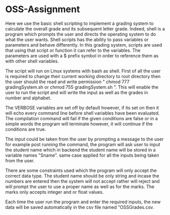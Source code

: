 # OSS-Assignment

Here we use the basic shell scripting to implement a grading system to calculate the overall grade and its subsequent letter grade. Indeed, shell is a program which prompts the user and directs the operating system to do what the user wants. Shell scripts has the ability to pass variables or parameters and behave differently. In this grading system, scripts are used that using that script or function it can refer to the variables. The parameters are used with a $ prefix symbol in order to reference them as with other shell variables. 

The script will run on Linux systems with bash as shell. First of all the user is required to change their current working directory to root directory then the user should the read and write permission " chmod 777 gradingSystem.sh or chmod 755 gradingSystem.sh ". This will enable the user to run the script and will write the input as well as the grades in number and alphabet.

The VERBOSE variables are set off by default however, if its set on then it will echo every command line before shell variables have been evaluated. The compilation command will fail if the given conditions are false or in a simple words the program will terminate however, it will continue if the conditions are true.

The input could be taken from the user by prompting a message to the user for example post running the command, the program will ask user to input the student name which in backend the student name will be stored in a variable names "Sname". same case applied for all the inputs being taken from the user.

There are some constraints used which the program will only accept the correct data type. The student name should be only string and incase the numbers are entered then the system will not accept rather will reject and will prompt the user to use a proper name as well as for the marks. The marks only accepts integer and or float values.  

Each time the user run the program and enter the required inputs, the new data will be saved automatically in the csv file named "OSSGrades.csv.
